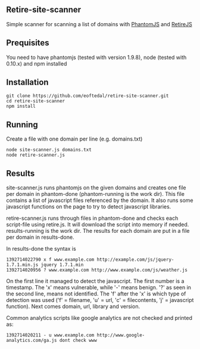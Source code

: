 Retire-site-scanner
-------------------
Simple scanner for scanning a list of domains with [PhantomJS](http://phantomjs.org/) and [RetireJS](http://github.com/bekk/retire.js/)

Prequisites
-----------
You need to have phantomjs (tested with version 1.9.8), node (tested with 0.10.x) and npm installed

Installation
------------

    git clone https://github.com/eoftedal/retire-site-scanner.git
    cd retire-site-scanner
    npm install


Running
-------
Create a file with one domain per line (e.g. domains.txt)

    node site-scanner.js domains.txt
    node retire-scanner.js

Results
-------
site-scanner.js runs phantomjs on the given domains and creates one file per domain in phantom-done (phantom-running is the work dir). This file contains a list of javascript files referenced by the domain. It also runs some javascript functions on the page to try to detect javascript libraries.

retire-scanner.js runs through files in phantom-done and checks each script-file using retire.js. It will download the script into memory if needed. results-running is the work dir. The results for each domain are put in a file per domain in results-done.

In results-done the syntax is 

    1392714022790 x f www.example.com http://example.com/js/jquery-1.7.1.min.js jquery 1.7.1.min
    1392714020956 ? www.example.com http://www.example.com/js/weather.js

On the first line it managed to detect the javascript. The first number is a timestamp. The 'x' means vulnerable, while '-' means benign. '?' as seen in the second line, means not identified. The 'f' after the 'x' is which type of detection was used ('f' = filename, 'u' = url, 'c' = filecontents, 'j' = javascript function). Next comes domain, url, library and version.

Common analytics scripts like google analytics are not checked and printed as:

    1392714020211 - u www.example.com http://www.google-analytics.com/ga.js dont check www
